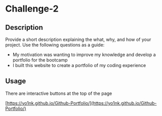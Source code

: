 # Challenge-2

## Description

Provide a short description explaining the what, why, and how of your project. Use the following questions as a guide:

- My motivation was wanting to improve my knowledge and develop a portfolio for the bootcamp
- I built this website to create a portfolio of my coding experience

## Usage

There are interactive buttons at the top of the page

[https://yo1nk.github.io/Github-Portfolio/](https://yo1nk.github.io/Github-Portfolio/)
